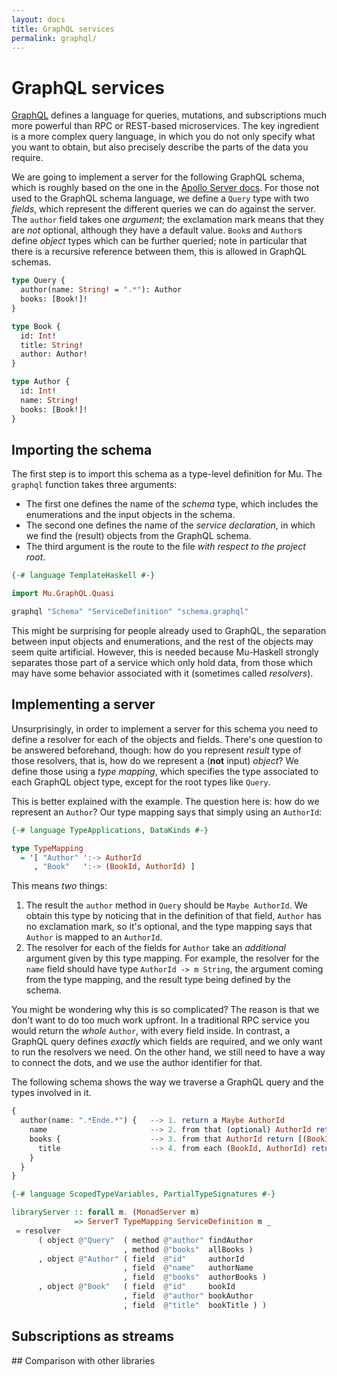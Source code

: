 ```yaml
---
layout: docs
title: GraphQL services
permalink: graphql/
---
```


# GraphQL services

[GraphQL](https://graphql.github.io/) defines a language for queries, mutations, and subscriptions much more powerful than RPC or REST-based microservices. The key ingredient is a more complex query language, in which you do not only specify what you want to obtain, but also precisely describe the parts of the data you require.

We are going to implement a server for the following GraphQL schema, which is roughly based on the one in the [Apollo Server docs](https://www.apollographql.com/docs/apollo-server/schema/schema/). For those not used to the GraphQL schema language, we define a `Query` type with two *fields*, which represent the different queries we can do against the server. The `author` field takes one *argument*; the exclamation mark means that they are *not* optional, although they have a default value. `Book`s and `Author`s define *object* types which can be further queried; note in particular that there is a recursive reference between them, this is allowed in GraphQL schemas.

```graphql
type Query {
  author(name: String! = ".*"): Author
  books: [Book!]!
}

type Book {
  id: Int!
  title: String!
  author: Author!
}

type Author {
  id: Int!
  name: String!
  books: [Book!]!
}
```

## Importing the schema

The first step is to import this schema as a type-level definition for Mu. The `graphql` function takes three arguments:

* The first one defines the name of the *schema* type, which includes the enumerations and the input objects in the schema.
* The second one defines the name of the *service declaration*, in which we find the (result) objects from the GraphQL schema.
* The third argument is the route to the file *with respect to the project root*.

```haskell
{-# language TemplateHaskell #-}

import Mu.GraphQL.Quasi

graphql "Schema" "ServiceDefinition" "schema.graphql"
```

This might be surprising for people already used to GraphQL, the separation between input objects and enumerations, and the rest of the objects may seem quite artificial. However, this is needed because Mu-Haskell strongly separates those part of a service which only hold data, from those which may have some behavior associated with it (sometimes called *resolvers*).

## Implementing a server

Unsurprisingly, in order to implement a server for this schema you need to define a resolver for each of the objects and fields. There's one question to be answered beforehand, though: how do you represent *result* type of those resolvers, that is, how do we represent a (**not** input) *object*? We define those using a *type mapping*, which specifies the type associated to each GraphQL object type, except for the root types like `Query`.

This is better explained with the example. The question here is: how do we represent an `Author`? Our type mapping says that simply using an `AuthorId`:

```haskell
{-# language TypeApplications, DataKinds #-}

type TypeMapping
  = '[ "Author" ':-> AuthorId
     , "Book"   ':-> (BookId, AuthorId) ]
```

This means *two* things:

1. The result the `author` method in `Query` should be `Maybe AuthorId`. We obtain this type by noticing that in the definition of that field, `Author` has no exclamation mark, so it's optional, and the type mapping says that `Author` is mapped to an `AuthorId`.
2. The resolver for each of the fields for `Author` take an *additional* argument given by this type mapping. For example, the resolver for the `name` field should have type `AuthorId -> m String`, the argument coming from the type mapping, and the result type being defined by the schema.

You might be wondering why this is so complicated? The reason is that we don't want to do too much work upfront. In a traditional RPC service you would return the *whole* `Author`, with every field inside. In contrast, a GraphQL query defines *exactly* which fields are required, and we only want to run the resolvers we need. On the other hand, we still need to have a way to connect the dots, and we use the author identifier for that.

The following schema shows the way we traverse a GraphQL query and the types involved in it.

```haskell
{
  author(name: ".*Ende.*") {   --> 1. return a Maybe AuthorId
    name                       --> 2. from that (optional) AuthorId return a String
    books {                    --> 3. from that AuthorId return [(BookId, AuthorId)]
      title                    --> 4. from each (BookId, AuthorId) return a String
    }
  }
}
```

```haskell
{-# language ScopedTypeVariables, PartialTypeSignatures #-}

libraryServer :: forall m. (MonadServer m)
              => ServerT TypeMapping ServiceDefinition m _
 = resolver
      ( object @"Query"  ( method @"author" findAuthor
                         , method @"books"  allBooks )
      , object @"Author" ( field  @"id"     authorId
                         , field  @"name"   authorName
                         , field  @"books"  authorBooks )
      , object @"Book"   ( field  @"id"     bookId
                         , field  @"author" bookAuthor
                         , field  @"title"  bookTitle ) )
```

## Subscriptions as streams

## Comparison with other libraries

